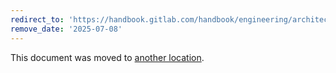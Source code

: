 ```yaml
---
redirect_to: 'https://handbook.gitlab.com/handbook/engineering/architecture/design-documents/transfer_data/repository/'
remove_date: '2025-07-08'
---
```


This document was moved to [another location](https://handbook.gitlab.com/handbook/engineering/architecture/design-documents/transfer_data/repository/).

<!-- This redirect file can be deleted after <2025-07-08>. -->
<!-- Redirects that point to other docs in the same project expire in three months. -->
<!-- Redirects that point to docs in a different project or site (for example, link is not relative and starts with `https:`) expire in one year. -->
<!-- Before deletion, see: https://docs.gitlab.com/ee/development/documentation/redirects.html -->
